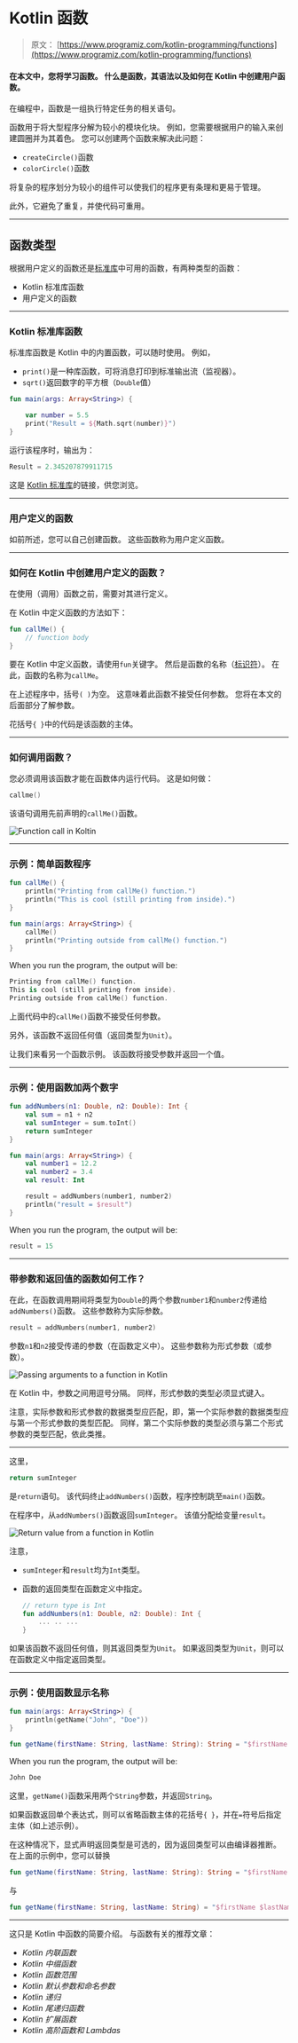 # Kotlin 函数

> 原文： [https://www.programiz.com/kotlin-programming/functions](https://www.programiz.com/kotlin-programming/functions)

#### 在本文中，您将学习函数。 什么是函数，其语法以及如何在 Kotlin 中创建用户函数。

在编程中，函数是一组执行特定任务的相关语句。

函数用于将大型程序分解为较小的模块化块。 例如，您需要根据用户的输入来创建圆圈并为其着色。 您可以创建两个函数来解决此问题：

*   `createCircle()`函数
*   `colorCircle()`函数

将复杂的程序划分为较小的组件可以使我们的程序更有条理和更易于管理。

此外，它避免了重复，并使代码可重用。

* * *

## 函数类型

根据用户定义的函数还是[标准库](https://kotlinlang.org/api/latest/jvm/stdlib/ "Kotlin standard Library")中可用的函数，有两种类型的函数：

*   Kotlin 标准库函数
*   用户定义的函数

* * *

### Kotlin 标准库函数

标准库函数是 Kotlin 中的内置函数，可以随时使用。 例如，

*   `print()`是一种库函数，可将消息打印到标准输出流（监视器）。
*   `sqrt()`返回数字的平方根（`Double`值）

```kt
fun main(args: Array<String>) {

    var number = 5.5
    print("Result = ${Math.sqrt(number)}")
}
```

运行该程序时，输出为：

```kt
Result = 2.345207879911715
```

这是 [Kotlin 标准库](https://kotlinlang.org/api/latest/jvm/stdlib/ "Kotlin Standard Library")的链接，供您浏览。

* * *

### 用户定义的函数

如前所述，您可以自己创建函数。 这些函数称为用户定义函数。

* * *

### 如何在 Kotlin 中创建用户定义的函数？

在使用（调用）函数之前，需要对其进行定义。

在 Kotlin 中定义函数的方法如下：

```kt
fun callMe() {
    // function body
}

```

要在 Kotlin 中定义函数，请使用`fun`关键字。 然后是函数的名称（[标识符](/kotlin-programming/keywords-identifiers#identifiers "Kotlin identifiers")）。 在此，函数的名称为`callMe`。

在上述程序中，括号`( )`为空。 这意味着此函数不接受任何参数。 您将在本文的后面部分了解参数。

花括号`{ }`中的代码是该函数的主体。

* * *

### 如何调用函数？

您必须调用该函数才能在函数体内运行代码。 这是如何做：

```kt
callme()
```

该语句调用先前声明的`callMe()`函数。

![Function call in Koltin](img/8b54fdca9acb20cd3997ceec72e8adb3.png)

* * *

### 示例：简单函数程序

```kt
fun callMe() {
    println("Printing from callMe() function.")
    println("This is cool (still printing from inside).")
}

fun main(args: Array<String>) {
    callMe()
    println("Printing outside from callMe() function.")
}
```

When you run the program, the output will be:

```kt
Printing from callMe() function.
This is cool (still printing from inside).
Printing outside from callMe() function.
```

上面代码中的`callMe()`函数不接受任何参数。

另外，该函数不返回任何值（返回类型为`Unit`）。

让我们来看另一个函数示例。 该函数将接受参数并返回一个值。

* * *

### 示例：使用函数加两个数字

```kt
fun addNumbers(n1: Double, n2: Double): Int {
    val sum = n1 + n2
    val sumInteger = sum.toInt()
    return sumInteger
}

fun main(args: Array<String>) {
    val number1 = 12.2
    val number2 = 3.4
    val result: Int

    result = addNumbers(number1, number2)
    println("result = $result")
}
```

When you run the program, the output will be:

```kt
result = 15
```

* * *

### 带参数和返回值的函数如何工作？

在此，在函数调用期间将类型为`Double`的两个参数`number1`和`number2`传递给`addNumbers()`函数。 这些参数称为实际参数。

```kt
result = addNumbers(number1, number2)
```

参数`n1`和`n2`接受传递的参数（在函数定义中）。 这些参数称为形式参数（或参数）。

![Passing arguments to a function in Kotlin](img/eb191255c1be3b065f0b5aac7bb9880a.png)

在 Kotlin 中，参数之间用逗号分隔。 同样，形式参数的类型必须显式键入。

注意，实际参数和形式参数的数据类型应匹配，即，第一个实际参数的数据类型应与第一个形式参数的类型匹配。 同样，第二个实际参数的类型必须与第二个形式参数的类型匹配，依此类推。

* * *

这里，

```kt
return sumInteger
```

是`return`语句。 该代码终止`addNumbers()`函数，程序控制跳至`main()`函数。

在程序中，从`addNumbers()`函数返回`sumInteger`。 该值分配给变量`result`。

![Return value from a function in Kotlin](img/276d39e8ee56ea92aff7db217a1685b4.png)

注意，

*   `sumInteger`和`result`均为`Int`类型。
*   函数的返回类型在函数定义中指定。

    ```kt
    // return type is Int
    fun addNumbers(n1: Double, n2: Double): Int {
        ... .. ...
    }
    ```

如果该函数不返回任何值，则其返回类型为`Unit`。 如果返回类型为`Unit`，则可以在函数定义中指定返回类型。

* * *

### 示例：使用函数显示名称

```kt
fun main(args: Array<String>) {
    println(getName("John", "Doe"))
}

fun getName(firstName: String, lastName: String): String = "$firstName $lastName"
```

When you run the program, the output will be:

```kt
John Doe
```

这里，`getName()`函数采用两个`String`参数，并返回`String`。

如果函数返回单个表达式，则可以省略函数主体的花括号`{ }`，并在`=`符号后指定主体（如上述示例）。

在这种情况下，显式声明返回类型是可选的，因为返回类型可以由编译器推断。 在上面的示例中，您可以替换

```kt
fun getName(firstName: String, lastName: String): String = "$firstName $lastName"
```

与

```kt
fun getName(firstName: String, lastName: String) = "$firstName $lastName"

```

* * *

这只是 Kotlin 中函数的简要介绍。 与函数有关的推荐文章：

*   *Kotlin 内联函数*
*   *Kotlin 中缀函数*
*   *Kotlin 函数范围*
*   *Kotlin 默认参数和命名参数*
*   *Kotlin 递归*
*   *Kotlin 尾递归函数*
*   *Kotlin 扩展函数*
*   *Kotlin 高阶函数和 Lambdas*